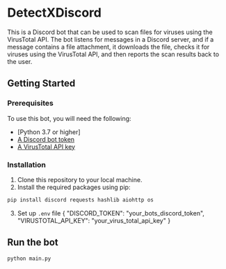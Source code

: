 # DetectXDiscord

This is a Discord bot that can be used to scan files for viruses using the VirusTotal API. The bot listens for messages in a Discord server, and if a message contains a file attachment, it downloads the file, checks it for viruses using the VirusTotal API, and then reports the scan results back to the user.

## Getting Started

### Prerequisites

To use this bot, you will need the following:

- [Python 3.7 or higher]
- [A Discord bot token](https://discord.com/developers/applications)
- [A VirusTotal API key](https://support.virustotal.com/hc/en-us/articles/115002088769-Please-give-me-an-API-key)

### Installation

1. Clone this repository to your local machine.
2. Install the required packages using pip:

```bash
pip install discord requests hashlib aiohttp os
```
3. Set up `.env` file
{
  "DISCORD_TOKEN": "your_bots_discord_token",
  "VIRUSTOTAL_API_KEY": "your_virus_total_api_key"
}
## Run the bot
```bash
python main.py
```
